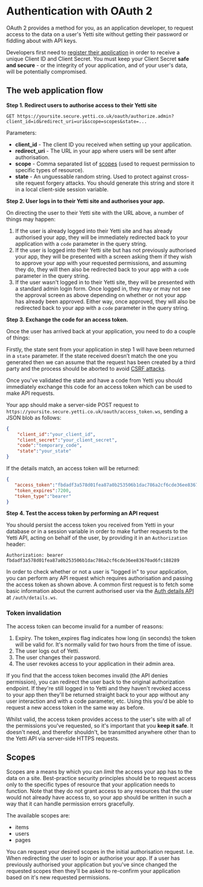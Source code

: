 # Authentication with OAuth 2

OAuth 2 provides a method for you, as an application developer, to request access to the data on a user's Yetti site without getting their password or fiddling about with API keys.

Developers first need to [register their application](http://yetti.co.uk) in order to receive a unique Client ID and Client Secret.
You must keep your Client Secret **safe and secure** - or the integrity of your application, and of your user's data, will be potentially compromised.

## The web application flow

**Step 1. Redirect users to authorise access to their Yetti site**

`GET https://yoursite.secure.yetti.co.uk/oauth/authorize.admin?client_id=id&redirect_uri=uri&scope=scopes&state=...`

Parameters:

* **client_id** - The client ID you received when setting up your application.
* **redirect_uri** - The URL in your app where users will be sent after authorisation.
* **scope** - Comma separated list of [scopes](#scopes) (used to request permission to specific types of resource).
* **state** - An unguessable random string. Used to protect against cross-site request forgery attacks. You should generate this string and store it in a local client-side session variable.

**Step 2. User logs in to their Yetti site and authorises your app.**

On directing the user to their Yetti site with the URL above, a number of things may happen:

1. If the user is already logged into their Yetti site and has already authorised your app, they will be immediately redirected back to your application with a `code` parameter in the query string.
2. If the user is logged into their Yetti site but has not previously authorised your app, they will be presented with a screen asking them if they wish to approve your app with your requested
   permissions, and assuming they do, they will then also be redirected back to your app with a `code` parameter in the query string.
3. If the user wasn't logged in to their Yetti site, they will be presented with a standard admin login form. Once logged in, they may or may not see the approval screen as above depending on whether
   or not your app has already been approved. Either way, once approved, they will also be redirected back to your app with a `code` parameter in the query string.

**Step 3. Exchange the code for an access token.**

Once the user has arrived back at your application, you need to do a couple of things:

Firstly, the state sent from your application in step 1 will have been returned in a `state` parameter.
If the state received doesn’t match the one you generated then we can assume that the request has been created by a 
third party and the process should be aborted to avoid [CSRF attacks](http://en.wikipedia.org/wiki/Cross-site_request_forgery).

Once you've validated the state and have a code from Yetti you should immediately exchange this code for an access token which can be used to make API requests.

Your app should make a server-side POST request to `https://yoursite.secure.yetti.co.uk/oauth/access_token.ws`, sending a JSON blob as follows:

```json
{
    "client_id":"your_client_id",
    "client_secret":"your_client_secret",
    "code":"temporary_code",
    "state":"your_state"
}
```

If the details match, an access token will be returned:

```json
{
   "access_token":"fbdadf3a578d01fea87a0b253506b1dac786a2cf6cde36ee83670ad6fc188289",
   "token_expires":7200,
   "token_type":"bearer"
}
```

**Step 4. Test the access token by performing an API request**

You should persist the access token you received from Yetti in your database or in a session variable in order to make further requests to the Yetti API,
acting on behalf of the user, by providing it in an `Authorization` header:

`Authorization: bearer fbdadf3a578d01fea87a0b253506b1dac786a2cf6cde36ee83670ad6fc188289`

In order to check whether or not a user is "logged in" to your application, you can perform any API request which requires authorisation and passing the access token as shown above.
A common first request is to fetch some basic information about the current authorised user via the [Auth details API](auth.md) at `/auth/details.ws`.

### Token invalidation

The access token can become invalid for a number of reasons:

1. Expiry. The token_expires flag indicates how long (in seconds) the token will be valid for. It's normally valid for two hours from the time of issue.
2. The user logs out of Yetti.
3. The user changes their password.
4. The user revokes access to your application in their admin area.

If you find that the access token becomes invalid (the API denies permission), you can redirect the user back to the original authorization endpoint. If they're still logged in to Yetti
and they haven't revoked access to your app then they'll be returned straight back to your app without any user interaction and with a code parameter, etc. Using this you'd be able to
request a new access token in the same way as before.

Whilst valid, the access token provides access to the user's site with all of the permissions you've requested, so it's important that you **keep it safe**.
It doesn't need, and therefor shouldn't, be transmitted anywhere other than to the Yetti API via server-side HTTPS requests.

## Scopes

Scopes are a means by which you can *limit* the access your app has to the data on a site.
Best-practice security principles should be to request access only to the specific types of resource that your application needs to function.
Note that they do not grant access to any resources that the user would not already have access to, so your app should be written in such a way that it can handle permission errors gracefully.

The available scopes are:

* items
* users
* pages

You can request your desired scopes in the initial authorisation request. I.e. When redirecting the user to login or authorise your app.
If a user has previously authorised your application but you've since changed the requested scopes then they'll be asked to re-confirm your application based on it's new requested permissions.
